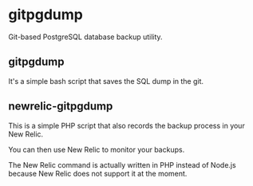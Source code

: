 gitpgdump
=========

Git-based PostgreSQL database backup utility.

gitpgdump
---------

It's a simple bash script that saves the SQL dump in the git.

newrelic-gitpgdump
------------------

This is a simple PHP script that also records the backup process in your New 
Relic.

You can then use New Relic to monitor your backups.

The New Relic command is actually written in PHP instead of Node.js because New 
Relic does not support it at the moment.
